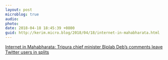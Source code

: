 ```yaml
---
layout: post
microblog: true
audio: 
photo: 
date: 2018-04-18 18:45:39 +0800
guid: http://kerim.micro.blog/2018/04/18/internet-in-mahabharata.html
---
```

[Internet in Mahabharata: Tripura chief minister Biplab Deb’s comments leave Twitter users in splits](https://scroll.in/article/876072/they-fought-over-wifi-twitter-laughs-about-tripura-cms-claims-about-internet-in-mahabharata-era)
